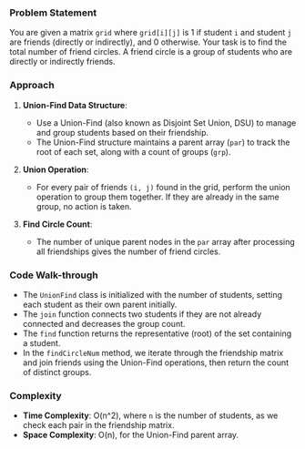 ### Problem Statement
You are given a matrix `grid` where `grid[i][j]` is 1 if student `i` and student `j` are friends (directly or indirectly), and 0 otherwise. Your task is to find the total number of friend circles. A friend circle is a group of students who are directly or indirectly friends.

### Approach
1. **Union-Find Data Structure**:
   - Use a Union-Find (also known as Disjoint Set Union, DSU) to manage and group students based on their friendship.
   - The Union-Find structure maintains a parent array (`par`) to track the root of each set, along with a count of groups (`grp`).

2. **Union Operation**:
   - For every pair of friends `(i, j)` found in the grid, perform the union operation to group them together. If they are already in the same group, no action is taken.

3. **Find Circle Count**:
   - The number of unique parent nodes in the `par` array after processing all friendships gives the number of friend circles.

### Code Walk-through
- The `UnionFind` class is initialized with the number of students, setting each student as their own parent initially.
- The `join` function connects two students if they are not already connected and decreases the group count.
- The `find` function returns the representative (root) of the set containing a student.
- In the `findCircleNum` method, we iterate through the friendship matrix and join friends using the Union-Find operations, then return the count of distinct groups.

### Complexity
- **Time Complexity**: O(n^2), where `n` is the number of students, as we check each pair in the friendship matrix.
- **Space Complexity**: O(n), for the Union-Find parent array.

